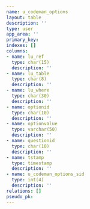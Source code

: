 ```yaml
---
name: u_codeman_options
layout: table
description: ''
type: user
app_area: ''
primary_key: 
indexes: []
columns:
- name: lu_ref
  type: char(15)
  description: ''
- name: lu_table
  type: char(8)
  description: ''
- name: lu_where
  type: char(30)
  description: ''
- name: optionid
  type: char(10)
  description: ''
- name: optionvalue
  type: varchar(50)
  description: ''
- name: questionid
  type: char(10)
  description: ''
- name: tstamp
  type: timestamp
  description: ''
- name: u_codeman_options_sid
  type: int(4)
  description: ''
relations: []
pseudo_pk: 
---
```


